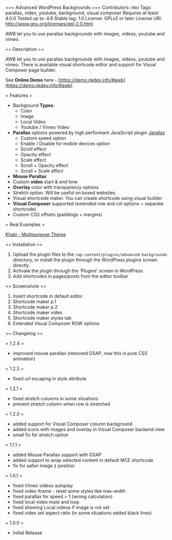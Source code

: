 === Advanced WordPress Backgrounds ===
Contributors: nko
Tags: parallax, video, youtube, background, visual composer
Requires at least: 4.0.0
Tested up to: 4.8
Stable tag: 1.0
License: GPLv2 or later
License URI: http://www.gnu.org/licenses/gpl-2.0.html

AWB let you to use parallax backgrounds with images, videos, youtube and vimeo.



== Description ==

AWB let you to use parallax backgrounds with images, videos, youtube and vimeo. There is available visual shortcode editor and support for Visual Composer page builder.

See __Online Demo__ here - [https://demo.nkdev.info/#awb](https://demo.nkdev.info/#awb)

= Features =
* Background __Types__:
    * Color
    * Image
    * Local Video
    * Youtube / Vimeo Video
* __Parallax__ options powered by high performant JavaScript plugin [Jarallax](https://github.com/nk-o/jarallax)
    * Custom speed option
    * Enable / Disable for mobile devices option
    * Scroll effect
    * Opacity effect
    * Scale effect
    * Scroll + Opacity effect
    * Scroll + Scale effect
* __Mouse Parallax__
* Custom __video__ start & end time
* __Overlay__ color with transparency options
* Stretch option. Will be useful on boxed websites.
* Visual shortcode maker. You can create shortcode using visual builder
* __Visual Composer__ supported (extended row and col options + separate shortcode)
* Custom CSS offsets (paddings + margins)


= Real Examples =

[Khaki - Multipurpose Theme](https://demo.nkdev.info/#khaki.corporate)



== Installation ==

1. Upload the plugin files to the `/wp-content/plugins/advanced-backgrounds` directory, or install the plugin through the WordPress plugins screen directly.
1. Activate the plugin through the 'Plugins' screen in WordPress
1. Add shortcodes in pages/posts from the editor toolbar



== Screenshots ==

1. Insert shortcode in default editor
2. Shortcode maker p.1
3. Shortcode maker p.2
4. Shortcode maker video
5. Shortcode maker styles tab
6. Extended Visual Composer ROW options



== Changelog ==

= 1.2.4 =
* improved mouse parallax (removed GSAP, now this is pure CSS animation)

= 1.2.3 =
* fixed url escaping in style attribute

= 1.2.1 =
* fixed stretch columns in some situations
* prevent stretch column when row is stretched

= 1.2.0 =
* added support for Visual Composer column background
* added icons with images and overlay in Visual Composer backend view
* small fix for stretch option

= 1.1.1 =
* added Mouse Parallax support with GSAP
* added support to wrap selected content in default MCE shortcode
* fix for safari image z position

= 1.0.1 =
* fixed Vimeo videos autoplay
* fixed video iframe - reset some styles like max-width
* fixed parallax for speed > 1 (wrong calculation)
* fixed local video mute and loop
* fixed showing Local videos if image is not set
* fixed video set aspect ratio (in some situations added black lines)

= 1.0.0 =
* Initial Release